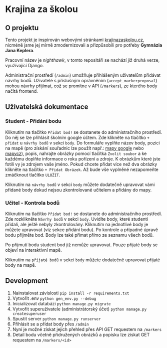# Krajina za školou

## O projektu
Tento projekt je inspirován webovými stránkami [krajinazaskolou.cz](https://www.krajinazaskolou.cz/), nicméně jsme jej mírně zmodernizovali a přizpůsobili pro potřeby **Gymnázia Jana Keplera**.

Pracovní název je *nighthawk*, v tomto repositáři se nachází již druhá verze, využívající Django.

Administrační prostředí (`/admin`) umožňuje přihlášeným uživatelům přidávat návrhy bodů. Uživatelé s příslušným oprávněním (`accept_markerproposal`) mohou návrhy přijímat, což se promítne v API (`/markers`), ze kterého body načítá frontend.

## Uživatelská dokumentace

### Student - Přidání bodu

Kliknutím na tlačítko `Přidat bod!` se dostanete do administračního prostředí. Do něj se lze přihlásit školním google účtem. Zde klikněte na tlačítko `+ přidat` u `návrhy bodů` v sekci `body`. Do formuláře vyplňte název body, pozici na mapě (pro získání souřadnic lze použít např.: [mapy google](maps.google.cz) nebo [mapycz](mapy.cz)), popis, nahrajte obrázky pomocí tlačítka `Zvolit soubor` a ke každému doplňte informace o roku pořízení a zdroje. K obrázkům které jste fotili vy je zdrojem vaše jméno. Pokud chcete přidat více než dva obrázky klikněte na tlačítko `+ Přidat Obrázek`. Až bude vše vyplněné nezapomeňte zmáčknout tlačítko `ULOŽIT`. 

Kliknutím na `návrhy bodů` v sekci `body` můžete dodatečně upravovat vámi přidané body dokud nejsou zkontrolované učitelem a přidány do mapy.

### Učitel - Kontrola bodů

Kliknutím na tlačítko `Přidat bod!` se dostanete do administračního prostředí. Zde rozklikněte `Návrhy bodů` v sekci `body`. Uvidíte body, které studenti přidali, ale ještě nebyly zkontrolovány. Kliknutím na jednotlivé body je můžete upravovat (viz sekce přidání bodu). Po kontrole a případné úpravě bodu přijměte bod. Body lze také přímat přímo ze seznamu všech bodů.

Po přijmutí bodu student bod již nemůže upravovat. Pouze přijaté body se objeví na interaktivní mapě.

Kliknutím na `přijaté bodů` v sekci `body` můžete dodatečně upravovat přijaté body na mapě.

## Development
1. Nainstalovat závislosti `pip install -r requirements.txt`
2. Vytvořit .env `python gen_env.py --debug`
3. Inicializovat databázi `python manage.py migrate`
4. Vytvořit superuživatele (administrátorský účet) `python manage.py createsuperuser`
5. Spustit server `python manage.py runserver`
6. Přihlásit se a přidat body přes `/admin`
7. Nyní je možné získat jejich přehled přes API GET requestem na `/markers`
8. Detail bodu včetně přidružených obrázků a popisku lze získat GET requestem na `/markers/<id>`

